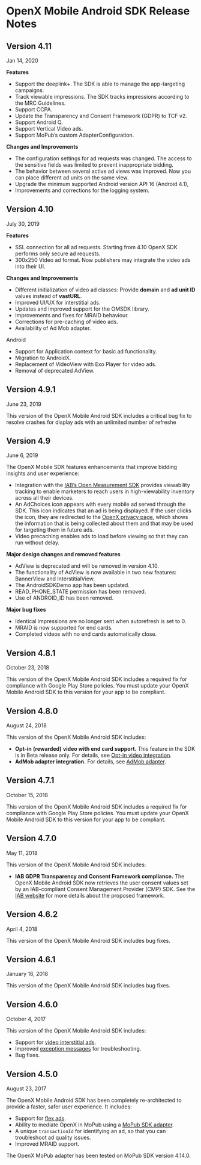 OpenX Mobile Android SDK Release Notes
======================================


Version 4.11
-------------

Jan 14, 2020

**Features**

* Support the deeplink+. The SDK is able to manage the app-targeting campaigns.
* Track viewable impressions. The SDK tracks impressions according to the MRC Guidelines.
* Support CCPA.
* Update the Transparency and Consent Framework (GDPR) to TCF v2.
* Support Android Q.
* Support Vertical Video ads.
* Support MoPub’s custom AdapterConfiguration.

**Changes and Improvements**

* The configuration settings for ad requests was changed. The access to the sensitive fields was limited to prevent inappropriate bidding.
* The behavior between several active ad views was improved. Now you can place different ad units on the same view.
* Upgrade the minimum supported Android version API 16 (Android 4.1),
* Improvements and corrections for the logging system.

Version 4.10
-------------

July 30, 2019


**Features**

* SSL connection for all ad requests. Starting from 4.10 OpenX SDK performs only secure ad requests.
* 300x250 Video ad format. Now publishers may integrate the video ads into their UI.

**Changes and Improvements**

* Different initialization of video ad classes: Provide **domain** and **ad unit ID** values instead of **vastURL**.
* Improved UI/UX for interstitial ads.
* Updates and improved support for the OMSDK library.
* Improvements and fixes for MRAID behaviour.
* Corrections for pre-caching of video ads.
* Availability of Ad Mob adapter.

Android
- Support for Application context for basic ad functionality.
- Migration to AndroidX.
- Replacement of VideoView with Exo Player for video ads.
- Removal of deprecated AdView.

Version 4.9.1
-------------

June 23, 2019

This version of the OpenX Mobile Android SDK includes a critical bug fix to resolve crashes for display ads with an unlimited number of refreshe

Version 4.9
-------------

June 6, 2019

The OpenX Mobile SDK features enhancements that improve bidding insights and user experience:

-   Integration with the [IAB’s Open Measurement SDK](https://iabtechlab.com/standards/open-measurement-sdk/) provides viewability tracking to enable marketers to reach users in high-viewability inventory across all their devices.
-   An AdChoices icon appears with every mobile ad served through the SDK. This icon indicates that an ad is being displayed. If the user clicks the icon, they are redirected to the [OpenX privacy page](https://www.openx.com/legal/privacy-policy/), which shows the information that is being collected about them and that may be used for targeting them in future ads.
-   Video precaching enables ads to load before viewing so that they can run without delay.

**Major design changes and removed features**

-   AdView is deprecated and will be removed in version 4.10.
-   The functionality of AdView is now available in two new features: BannerView and InterstitialView.
-   The AndroidSDKDemo app has been updated.
-   READ_PHONE_STATE permission has been removed.
-   Use of ANDROID_ID has been removed.

**Major bug fixes**

-   Identical impressions are no longer sent when autorefresh is set to 0.
-   MRAID is now supported for end cards.
-   Completed videos with no end cards automatically close.

Version 4.8.1
-------------

October 23, 2018

This version of the OpenX Mobile Android SDK includes a required fix for
compliance with Google Play Store policies. You must update your OpenX
Mobile Android SDK to this version for your app to be compliant.

Version 4.8.0
---------------------

August 24, 2018

This version of the OpenX Mobile Android SDK includes:

-   **Opt-in** **(rewarded)** **video with end card support.** This feature in the SDK is in Beta release only. For details, see [Opt-in video integration](android-sdk-video-optin-integration.md).
-   **AdMob adapter integration.** For details, see [AdMob adapter](android-sdk-admob-adapter.md).

Version 4.7.1
-------------

October 15, 2018

This version of the OpenX Mobile Android SDK includes a required fix for compliance with Google Play Store policies. You must update your OpenX Mobile Android SDK to this version for your app to be compliant.

Version 4.7.0
-------------

May 11, 2018

This version of the OpenX Mobile Android SDK includes:

-   **IAB GDPR Transparency and Consent Framework compliance.** The OpenX Mobile Android SDK now retrieves the user consent values set by an IAB-compliant Consent Management Provider (CMP) SDK. See the [IAB website](https://www.iab.com/news/iab-europe-releases-gdpr-transparency-consent-framework-public-comment/) for more details about the proposed framework.

Version 4.6.2
-------------

April 4, 2018

This version of the OpenX Mobile Android SDK includes bug fixes.

Version 4.6.1
-------------

January 16, 2018

This version of the OpenX Mobile Android SDK includes bug fixes.

Version 4.6.0
-------------

October 4, 2017

This version of the OpenX Mobile Android SDK includes:

-   Support for [video interstitial ads](android-sdk-video-interstitial-integration.md).
-   Improved [exception messages](android-sdk-self-test.md#ad-exception-types-and-examples) for troubleshooting.
-   Bug fixes.

Version 4.5.0
-------------

August 23, 2017

The OpenX Mobile Android SDK has been completely re-architected to
provide a faster, safer user experience. It includes:

-   Support for [flex ads](android-sdk-flex-ads.md).
-   Ability to mediate OpenX in MoPub using a [MoPub SDK adapter](android-sdk-mopub-adapter.md).
-   A unique `transactionId` for identifying an ad, so that you can troubleshoot ad quality issues.
-   Improved MRAID support.

The OpenX MoPub adapter has been tested on MoPub SDK version 4.14.0.
